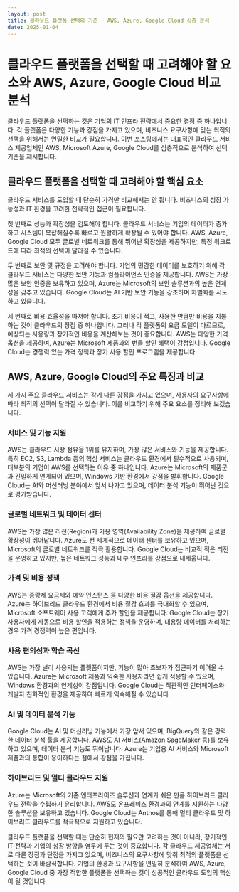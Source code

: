 ```yaml
---
layout: post
title: 클라우드 플랫폼 선택의 기준 – AWS, Azure, Google Cloud 심층 분석
date: 2025-01-04
---
```


# 클라우드 플랫폼을 선택할 때 고려해야 할 요소와 AWS, Azure, Google Cloud 비교 분석

클라우드 플랫폼을 선택하는 것은 기업의 IT 인프라 전략에서 중요한 결정 중 하나입니다. 각 플랫폼은 다양한 기능과 강점을 가지고 있으며, 비즈니스 요구사항에 맞는 최적의 선택을 위해서는 면밀한 비교가 필요합니다. 이번 포스팅에서는 대표적인 클라우드 서비스 제공업체인 AWS, Microsoft Azure, Google Cloud를 심층적으로 분석하여 선택 기준을 제시합니다.

## 클라우드 플랫폼을 선택할 때 고려해야 할 핵심 요소

클라우드 서비스를 도입할 때 단순히 가격만 비교해서는 안 됩니다. 비즈니스의 성장 가능성과 IT 환경을 고려한 전략적인 접근이 필요합니다. 

첫 번째로 성능과 확장성을 검토해야 합니다. 클라우드 서비스는 기업의 데이터가 증가하고 시스템이 복잡해질수록 빠르고 원활하게 확장될 수 있어야 합니다. AWS, Azure, Google Cloud 모두 글로벌 네트워크를 통해 뛰어난 확장성을 제공하지만, 특정 워크로드에 따라 최적의 선택이 달라질 수 있습니다.

두 번째로 보안 및 규정을 고려해야 합니다. 기업의 민감한 데이터를 보호하기 위해 각 클라우드 서비스는 다양한 보안 기능과 컴플라이언스 인증을 제공합니다. AWS는 가장 많은 보안 인증을 보유하고 있으며, Azure는 Microsoft의 보안 솔루션과의 높은 연계성을 갖추고 있습니다. Google Cloud는 AI 기반 보안 기능을 강조하며 차별화를 시도하고 있습니다.

세 번째로 비용 효율성을 따져야 합니다. 초기 비용이 적고, 사용한 만큼만 비용을 지불하는 것이 클라우드의 장점 중 하나입니다. 그러나 각 플랫폼의 요금 모델이 다르므로, 예상되는 사용량과 장기적인 비용을 계산해보는 것이 중요합니다. AWS는 다양한 가격 옵션을 제공하며, Azure는 Microsoft 제품과의 번들 할인 혜택이 강점입니다. Google Cloud는 경쟁력 있는 가격 정책과 장기 사용 할인 프로그램을 제공합니다.

## AWS, Azure, Google Cloud의 주요 특징과 비교

세 가지 주요 클라우드 서비스는 각기 다른 강점을 가지고 있으며, 사용자의 요구사항에 따라 최적의 선택이 달라질 수 있습니다. 이를 비교하기 위해 주요 요소를 정리해 보겠습니다.

### 서비스 및 기능 지원
AWS는 클라우드 시장 점유율 1위를 유지하며, 가장 많은 서비스와 기능을 제공합니다. 특히 EC2, S3, Lambda 등의 핵심 서비스는 클라우드 환경에서 필수적으로 사용되며, 대부분의 기업이 AWS를 선택하는 이유 중 하나입니다. Azure는 Microsoft의 제품군과 긴밀하게 연계되어 있으며, Windows 기반 환경에서 강점을 발휘합니다. Google Cloud는 AI와 머신러닝 분야에서 앞서 나가고 있으며, 데이터 분석 기능이 뛰어난 것으로 평가받습니다.

### 글로벌 네트워크 및 데이터 센터
AWS는 가장 많은 리전(Region)과 가용 영역(Availability Zone)을 제공하여 글로벌 확장성이 뛰어납니다. Azure도 전 세계적으로 데이터 센터를 보유하고 있으며, Microsoft의 글로벌 네트워크를 적극 활용합니다. Google Cloud는 비교적 적은 리전을 운영하고 있지만, 높은 네트워크 성능과 내부 인프라를 강점으로 내세웁니다.

### 가격 및 비용 정책
AWS는 종량제 요금제와 예약 인스턴스 등 다양한 비용 절감 옵션을 제공합니다. Azure는 하이브리드 클라우드 환경에서 비용 절감 효과를 극대화할 수 있으며, Microsoft 소프트웨어 사용 고객에게 추가 할인을 제공합니다. Google Cloud는 장기 사용자에게 자동으로 비용 할인을 적용하는 정책을 운영하며, 대용량 데이터를 처리하는 경우 가격 경쟁력이 높은 편입니다.

### 사용 편의성과 학습 곡선
AWS는 가장 널리 사용되는 플랫폼이지만, 기능이 많아 초보자가 접근하기 어려울 수 있습니다. Azure는 Microsoft 제품과 익숙한 사용자라면 쉽게 적응할 수 있으며, Windows 환경과의 연계성이 강점입니다. Google Cloud는 직관적인 인터페이스와 개발자 친화적인 환경을 제공하여 빠르게 익숙해질 수 있습니다.

### AI 및 데이터 분석 기능
Google Cloud는 AI 및 머신러닝 기능에서 가장 앞서 있으며, BigQuery와 같은 강력한 데이터 분석 툴을 제공합니다. AWS도 AI 서비스(Amazon SageMaker 등)를 보유하고 있으며, 데이터 분석 기능도 뛰어납니다. Azure는 기업용 AI 서비스와 Microsoft 제품과의 통합이 용이하다는 점에서 강점을 가집니다.

### 하이브리드 및 멀티 클라우드 지원
Azure는 Microsoft의 기존 엔터프라이즈 솔루션과 연계가 쉬운 만큼 하이브리드 클라우드 전략을 수립하기 유리합니다. AWS도 온프레미스 환경과의 연계를 지원하는 다양한 솔루션을 보유하고 있습니다. Google Cloud는 Anthos를 통해 멀티 클라우드 및 하이브리드 클라우드를 적극적으로 지원하고 있습니다.

클라우드 플랫폼을 선택할 때는 단순히 현재의 필요만 고려하는 것이 아니라, 장기적인 IT 전략과 기업의 성장 방향을 염두에 두는 것이 중요합니다. 각 클라우드 제공업체는 서로 다른 장점과 단점을 가지고 있으며, 비즈니스의 요구사항에 맞춰 최적의 플랫폼을 선택하는 것이 바람직합니다. 기업의 환경과 요구사항을 면밀히 분석하여 AWS, Azure, Google Cloud 중 가장 적합한 플랫폼을 선택하는 것이 성공적인 클라우드 도입의 핵심이 될 것입니다.
